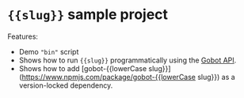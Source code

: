 # `{{slug}}` sample project

Features:

- Demo `"bin"` script
- Shows how to run `{{slug}}` programmatically using the [Gobot API](https://github.com/benallfree/gobot/tree/{{branch}}/docs/readme.md).
- Shows how to add [gobot-{{lowerCase slug}}](https://www.npmjs.com/package/gobot-{{lowerCase slug}}) as a version-locked dependency.
